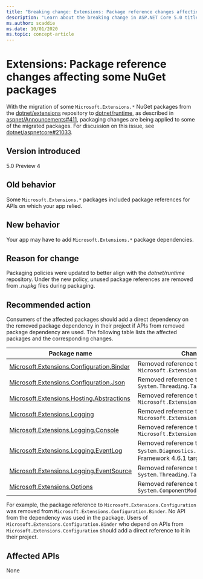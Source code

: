 ```yaml
---
title: "Breaking change: Extensions: Package reference changes affecting some NuGet packages"
description: "Learn about the breaking change in ASP.NET Core 5.0 titled Extensions: Package reference changes affecting some NuGet packages"
ms.author: scaddie
ms.date: 10/01/2020
ms.topic: concept-article
---
```

# Extensions: Package reference changes affecting some NuGet packages

With the migration of some `Microsoft.Extensions.*` NuGet packages from the [dotnet/extensions](https://github.com/dotnet/extensions) repository to [dotnet/runtime](https://github.com/dotnet/runtime), as described in [aspnet/Announcements#411](https://github.com/aspnet/Announcements/issues/411), packaging changes are being applied to some of the migrated packages. For discussion on this issue, see [dotnet/aspnetcore#21033](https://github.com/dotnet/aspnetcore/issues/21033).

## Version introduced

5.0 Preview 4

## Old behavior

Some `Microsoft.Extensions.*` packages included package references for APIs on which your app relied.

## New behavior

Your app may have to add `Microsoft.Extensions.*` package dependencies.

## Reason for change

Packaging policies were updated to better align with the *dotnet/runtime* repository. Under the new policy, unused package references are removed from *.nupkg* files during packaging.

## Recommended action

Consumers of the affected packages should add a direct dependency on the removed package dependency in their project if APIs from removed package dependency are used. The following table lists the affected packages and the corresponding changes.

|Package name|Change description|
|------------|------------------|
|[Microsoft.Extensions.Configuration.Binder](https://nuget.org/packages/Microsoft.Extensions.Configuration.Binder)|Removed reference to `Microsoft.Extensions.Configuration`|
|[Microsoft.Extensions.Configuration.Json](https://nuget.org/packages/Microsoft.Extensions.Configuration.Json)    |Removed reference to `System.Threading.Tasks.Extensions`|
|[Microsoft.Extensions.Hosting.Abstractions](https://nuget.org/packages/Microsoft.Extensions.Hosting.Abstractions)|Removed reference to `Microsoft.Extensions.Logging.Abstractions`|
|[Microsoft.Extensions.Logging](https://nuget.org/packages/Microsoft.Extensions.Logging)                          |Removed reference to `Microsoft.Extensions.Configuration.Binder`|
|[Microsoft.Extensions.Logging.Console](https://nuget.org/packages/Microsoft.Extensions.Logging.Console)          |Removed reference to `Microsoft.Extensions.Configuration.Abstractions`|
|[Microsoft.Extensions.Logging.EventLog](https://nuget.org/packages/Microsoft.Extensions.Logging.EventLog)        |Removed reference to `System.Diagnostics.EventLog` for the .NET Framework 4.6.1 target framework moniker|
|[Microsoft.Extensions.Logging.EventSource](https://nuget.org/packages/Microsoft.Extensions.Logging.EventSource)  |Removed reference to `System.Threading.Tasks.Extensions`|
|[Microsoft.Extensions.Options](https://nuget.org/packages/Microsoft.Extensions.Options)                          |Removed reference to `System.ComponentModel.Annotations`|

For example, the package reference to `Microsoft.Extensions.Configuration` was removed from `Microsoft.Extensions.Configuration.Binder`. No API from the dependency was used in the package. Users of `Microsoft.Extensions.Configuration.Binder` who depend on APIs from `Microsoft.Extensions.Configuration` should add a direct reference to it in their project.

## Affected APIs

None

<!--

### Category

ASP.NET Core

### Affected APIs

Not detectable via API analysis

-->
